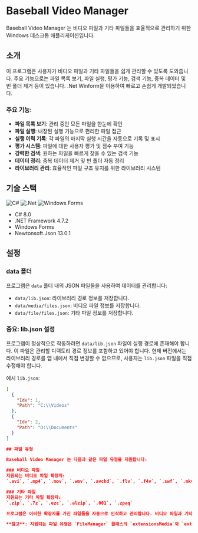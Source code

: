 # Baseball Video Manager

Baseball Video Manager 는 비디오 파일과 기타 파일들을 효율적으로 관리하기 위한 Windows 데스크톱 애플리케이션입니다.

## 소개

이 프로그램은 사용자가 비디오 파일과 기타 파일들을 쉽게 관리할 수 있도록 도와줍니다. 주요 기능으로는 파일 목록 보기, 파일 실행, 평가 기능, 검색 기능, 중복 데이터 및 빈 폴더 제거 등이 있습니다.
.Net Winform을 이용하여 빠르고 손쉽게 개발되었습니다.

### 주요 기능:

- **파일 목록 보기**: 관리 중인 모든 파일을 한눈에 확인
- **파일 실행**: 내장된 실행 기능으로 편리한 파일 접근
- **실행 이력 기록**: 각 파일의 마지막 실행 시간을 자동으로 기록 및 표시
- **평가 시스템**: 파일에 대한 사용자 평가 및 점수 부여 기능
- **강력한 검색**: 원하는 파일을 빠르게 찾을 수 있는 검색 기능
- **데이터 정리**: 중복 데이터 제거 및 빈 폴더 자동 정리
- **라이브러리 관리**: 효율적인 파일 구조 유지를 위한 라이브러리 시스템

## 기술 스택

![C#](https://img.shields.io/badge/c%23-%23239120.svg?style=for-the-badge&logo=c-sharp&logoColor=white)
![.Net](https://img.shields.io/badge/.NET-5C2D91?style=for-the-badge&logo=.net&logoColor=white)
![Windows Forms](https://img.shields.io/badge/Windows%20Forms-0078D6?style=for-the-badge&logo=windows&logoColor=white)

- C# 8.0
- .NET Framework 4.7.2
- Windows Forms
- Newtonsoft.Json 13.0.1

## 설정

### data 폴더

프로그램은 `data` 폴더 내의 JSON 파일들을 사용하여 데이터를 관리합니다:

- `data/lib.json`: 라이브러리 경로 정보를 저장합니다.
- `data/media/files.json`: 비디오 파일 정보를 저장합니다.
- `data/file/files.json`: 기타 파일 정보를 저장합니다.

### 중요: lib.json 설정

프로그램이 정상적으로 작동하려면 `data/lib.json` 파일이 실행 경로에 존재해야 합니다. 이 파일은 관리할 디렉토리 경로 정보를 포함하고 있어야 합니다. 현재 버전에서는 라이브러리 경로를 앱 내에서 직접 변경할 수 없으므로, 사용자는 `lib.json` 파일을 직접 수정해야 합니다.

예시 `lib.json`:
```json
[
  {
    "Idx": 1,
    "Path": "C:\\Videos"
  },
  {
    "Idx": 2,
    "Path": "D:\\Documents"
  }
]

## 파일 유형

Baseball Video Manager 는 다음과 같은 파일 유형을 지원합니다:

### 비디오 파일
지원되는 비디오 파일 확장자:
`.avi`, `.mp4`, `.mov`, `.wmv`, `.avchd`, `.flv`, `.f4v`, `.swf`, `.mkv`, `.mpeg2`, `.ts`, `.tp`

### 기타 파일
지원되는 기타 파일 확장자:
`.zip`, `.7z`, `.ezc`, `.alzip`, `.001`, `.zpaq`

프로그램은 이러한 확장자를 가진 파일들을 자동으로 인식하고 관리합니다. 비디오 파일과 기타 파일은 각각 다른 탭에서 관리됩니다.

**참고**: 지원되는 파일 유형은 `FileManager` 클래스의 `extensionsMedia`와 `extensionsFils` 배열에 정의되어 있습니다. 필요에 따라 이 배열을 수정하여 지원되는 파일 유형을 변경할 수 있습니다.
